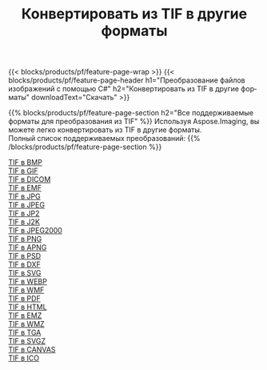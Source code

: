 ﻿---
title: Конвертировать из TIF в другие форматы 
weight: 3920
url: /ru/net/conversion/from/tif 
lang: ru
langdirlevel: 2
locales: zh-hans,ja,it,ru,de,es,fr,nl,id,lt,pl,pt,vi,tr,ko,zh-hant,ar,hi,th,sv,cs,uk,he
description: Используя Aspose.Imaging, вы можете легко конвертировать из TIF в другие форматы.
---

{{< blocks/products/pf/feature-page-wrap >}}
{{< blocks/products/pf/feature-page-header h1="Преобразование файлов изображений с помощью C#" h2="Конвертировать из TIF в другие форматы" downloadText="Скачать" >}}


{{% blocks/products/pf/feature-page-section  h2="Все поддерживаемые форматы для преобразования из TIF" %}}
Используя Aspose.Imaging, вы можете легко конвертировать из TIF в другие форматы.
<br/>
Полный список поддерживаемых преобразований:
{{% /blocks/products/pf/feature-page-section %}}
<div class="container-fluid productfamilypage bg-gray">
    <div class="convertypes bg-gray agp-content section">
        <div class="container">
		<div class="row other-converters">
		    <div class='col-md-2 other-converter remove-lp remove-rp'><a href="/imaging/ru/net/conversion/tif-to-bmp" >TIF в BMP</a></div><div class='col-md-2 other-converter remove-lp remove-rp'><a href="/imaging/ru/net/conversion/tif-to-gif" >TIF в GIF</a></div><div class='col-md-2 other-converter remove-lp remove-rp'><a href="/imaging/ru/net/conversion/tif-to-dicom" >TIF в DICOM</a></div><div class='col-md-2 other-converter remove-lp remove-rp'><a href="/imaging/ru/net/conversion/tif-to-emf" >TIF в EMF</a></div><div class='col-md-2 other-converter remove-lp remove-rp'><a href="/imaging/ru/net/conversion/tif-to-jpg" >TIF в JPG</a></div><div class='col-md-2 other-converter remove-lp remove-rp'><a href="/imaging/ru/net/conversion/tif-to-jpeg" >TIF в JPEG</a></div><div class='col-md-2 other-converter remove-lp remove-rp'><a href="/imaging/ru/net/conversion/tif-to-jp2" >TIF в JP2</a></div><div class='col-md-2 other-converter remove-lp remove-rp'><a href="/imaging/ru/net/conversion/tif-to-j2k" >TIF в J2K</a></div><div class='col-md-2 other-converter remove-lp remove-rp'><a href="/imaging/ru/net/conversion/tif-to-jpeg2000" >TIF в JPEG2000</a></div><div class='col-md-2 other-converter remove-lp remove-rp'><a href="/imaging/ru/net/conversion/tif-to-png" >TIF в PNG</a></div><div class='col-md-2 other-converter remove-lp remove-rp'><a href="/imaging/ru/net/conversion/tif-to-apng" >TIF в APNG</a></div><div class='col-md-2 other-converter remove-lp remove-rp'><a href="/imaging/ru/net/conversion/tif-to-psd" >TIF в PSD</a></div><div class='col-md-2 other-converter remove-lp remove-rp'><a href="/imaging/ru/net/conversion/tif-to-dxf" >TIF в DXF</a></div><div class='col-md-2 other-converter remove-lp remove-rp'><a href="/imaging/ru/net/conversion/tif-to-svg" >TIF в SVG</a></div><div class='col-md-2 other-converter remove-lp remove-rp'><a href="/imaging/ru/net/conversion/tif-to-webp" >TIF в WEBP</a></div><div class='col-md-2 other-converter remove-lp remove-rp'><a href="/imaging/ru/net/conversion/tif-to-wmf" >TIF в WMF</a></div><div class='col-md-2 other-converter remove-lp remove-rp'><a href="/imaging/ru/net/conversion/tif-to-pdf" >TIF в PDF</a></div><div class='col-md-2 other-converter remove-lp remove-rp'><a href="/imaging/ru/net/conversion/tif-to-html" >TIF в HTML</a></div><div class='col-md-2 other-converter remove-lp remove-rp'><a href="/imaging/ru/net/conversion/tif-to-emz" >TIF в EMZ</a></div><div class='col-md-2 other-converter remove-lp remove-rp'><a href="/imaging/ru/net/conversion/tif-to-wmz" >TIF в WMZ</a></div><div class='col-md-2 other-converter remove-lp remove-rp'><a href="/imaging/ru/net/conversion/tif-to-tga" >TIF в TGA</a></div><div class='col-md-2 other-converter remove-lp remove-rp'><a href="/imaging/ru/net/conversion/tif-to-svgz" >TIF в SVGZ</a></div><div class='col-md-2 other-converter remove-lp remove-rp'><a href="/imaging/ru/net/conversion/tif-to-canvas" >TIF в CANVAS</a></div><div class='col-md-2 other-converter remove-lp remove-rp'><a href="/imaging/ru/net/conversion/tif-to-ico" >TIF в ICO</a></div>
                </div>
        </div>
    </div>
</div>
<br/>

